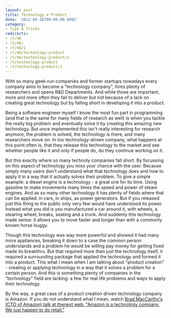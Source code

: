 ```yaml
---
layout: post
title: Technology ≠ Product
date: '2012-04-26T00:00:00.000Z'
category:
- Tips & Tricks
redirects:
- /t/46
- /t/46/
- /t/46/1
- /t/46/technology-product
- /t/46/technology-product/1
- /t/technology-product
- /t/technology-product/1
---
```





With so many geek-run companies and former startups nowadays every company aims to become a "technology company", hires plenty of researchers and opens R&D Departments. And while those are important, more and more often they fail to deliver but not because of a lack on creating great technology but by falling short in developing it into a product.

Being a software engineer myself I know the most fun part in programming (and that is the same for many fields of research as well) is when you tackle the really big problem and eventually solve it by creating this amazing new technology. But once implemented this isn't really interesting for research anymore, the problem is solved, the technology is there, and many researchers move on. In too technology-driven company, what happens at this point often is, that they release this technology to the market and see whether people like it and only if people do, do they continue working on it.

But this exactly where so many technoly companies fall short. By focussing on this aspect of technology you miss your chance with the user. Because simply many users don't understand what that technology does and how to apply it in a way that it actually solves their problem. To give a simple example: a diesel engine is a technology - a great one for its time. Using gasoline to make movements many times the speed and power of steam engines. And as so many other technology it has plenty of fields where that can be applied: in cars, in ships, as power generators. But if you released just this thing to the public only very few would  have understood its power. Instead what you did is you manufactured a car around it, with wheels, a stearing wheel, breaks, seating and a trunk. And suddenly this technology made sense: it allows you to move faster and longer than with a commonly known horse buggy.

Though this technology was way more powerful and showed it had many more appliances, breaking it down to a case the common person understands and a problem he would be willing pay money for getting fixed made its breakthru. But that required more than just the technology itself, it required a surrounding package that applied the technology and formed it into a product. This what I mean when I am talking about "product creation" - creating or applying technology in a way that it solves a problem for a certain person. And this is something plenty of companies in the "technology" field are lacking: a few for real life problems and ways to apply their technology.

By the way, a great case of a product creation driven technology company is Amazon. If you do not understand what I mean, watch [Brad MacCarthy's (CTO of Amazon) talk at thenext web: "Amazon is a technology company. We just happen to do retail."](http://thenextweb.com/insider/2011/10/05/amazons-cto-amazon-is-a-technology-company-we-just-happen-to-do-retail/)
